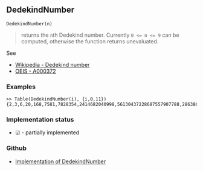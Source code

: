 ## DedekindNumber

```
DedekindNumber(n)
```

> returns the `n`th Dedekind number. Currently `0 <= n <= 9` can be computed, otherwise the function returns unevaluated.

See
* [Wikipedia - Dedekind number](https://en.wikipedia.org/wiki/Dedekind_number)
* [OEIS - A000372](https://oeis.org/A000372)

### Examples

```
>> Table(DedekindNumber(i), {i,0,11})
{2,3,6,20,168,7581,7828354,2414682040998,56130437228687557907788,286386577668298411128469151667598498812366,DedekindNumber(10),DedekindNumber(11)}
```


### Implementation status

* &#x2611; - partially implemented

### Github

* [Implementation of DedekindNumber](https://github.com/axkr/symja_android_library/blob/master/symja_android_library/matheclipse-core/src/main/java/org/matheclipse/core/builtin/NumberTheory.java#L1413) 
